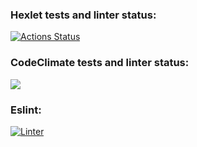 ### Hexlet tests and linter status:
[![Actions Status](https://github.com/DrMarkes/frontend-project-lvl1/workflows/hexlet-check/badge.svg)](https://github.com/DrMarkes/frontend-project-lvl1/actions)

### CodeClimate tests and linter status:
<a href="https://codeclimate.com/github/DrMarkes/frontend-project-lvl1/maintainability"><img src="https://api.codeclimate.com/v1/badges/e08f19ffc1b84bdb7ca9/maintainability" /></a>

### Eslint:
[![Linter](https://github.com/DrMarkes/frontend-project-lvl1/actions/workflows/linter.yml/badge.svg)](https://github.com/DrMarkes/frontend-project-lvl1/actions/workflows/linter.yml)
